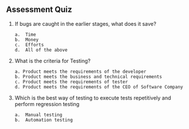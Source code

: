 ## Assessment Quiz

1. 	If bugs are caught in the earlier stages, what does it save?

        a.  Time
        b.	Money
        c.	Efforts
        d.	All of the above


2.	What is the criteria for Testing?

        a. Product meets the requirements of the developer
        b. Product meets the business and technical requirements
        c. Product meets the requirements of tester
        d. Product meets the requirements of the CEO of Software Company

3.	Which is the best way of testing to execute tests repetitively and perform regression testing

        a.	Manual testing 
        b.	Automation testing

